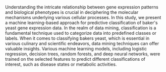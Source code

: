 Understanding the intricate relationship between gene expression patterns and biological phenotypes is crucial in deciphering the molecular mechanisms underlying various cellular processes. 
In this study, we present a machine learning-based approach for predictive classification of baker's yeast gene expression data. 
In the realm of data mining, classification is a fundamental technique used to categorize data into predefined classes or labels. When it comes to classifying bakers yeast, which is essential in various culinary and scientific endeavors, data mining techniques can offer valuable insights.
Various machine learning models, including logistic regression, decision trees, random forests, and deep neural networks, were trained on the selected features to predict different classifications of interest, such as disease states or metabolic activities.

